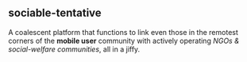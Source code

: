 ## sociable-tentative
A coalescent platform that functions to link even those in the remotest corners of the **mobile user** community with actively operating *NGOs & social-welfare communities*, all in a jiffy. <br />
